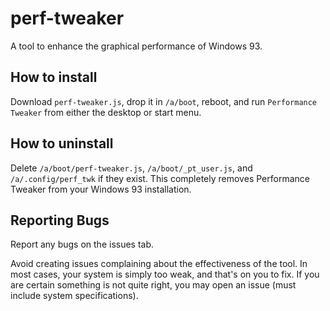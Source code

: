 # perf-tweaker

A tool to enhance the graphical performance of Windows 93.

## How to install

Download `perf-tweaker.js`, drop it in `/a/boot`, reboot, and run `Performance Tweaker` from either the desktop or start menu.

## How to uninstall

Delete `/a/boot/perf-tweaker.js`, `/a/boot/_pt_user.js`, and `/a/.config/perf_twk` if they exist. This completely removes Performance Tweaker from your Windows 93 installation.

## Reporting Bugs

Report any bugs on the issues tab.

Avoid creating issues complaining about the effectiveness of the tool. In most cases, your system is simply too weak, and that's on you to fix. If you are certain something is not quite right, you may open an issue (must include system specifications).